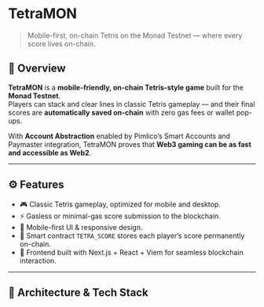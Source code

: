 # TetraMON  
> Mobile-first, on-chain Tetris on the Monad Testnet — where every score lives on-chain.


## 🚀 Overview  
**TetraMON** is a **mobile-friendly, on-chain Tetris-style game** built for the **Monad Testnet**.  
Players can stack and clear lines in classic Tetris gameplay — and their final scores are **automatically saved on-chain** with zero gas fees or wallet pop-ups.

With **Account Abstraction** enabled by Pimlico’s Smart Accounts and Paymaster integration, TetraMON proves that **Web3 gaming can be as fast and accessible as Web2**.

---

## ⚙️ Features  
- 🎮 Classic Tetris gameplay, optimized for mobile and desktop.  
- ⚡ Gasless or minimal-gas score submission to the blockchain.  
- 📱 Mobile-first UI & responsive design.  
- 🔐 Smart contract `TETRA_SCORE` stores each player’s score permanently on-chain.  
- 🧱 Frontend built with Next.js + React + Viem for seamless blockchain interaction.

---

## 🧠 Architecture & Tech Stack
